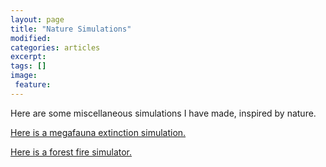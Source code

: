 ```yaml
---
layout: page
title: "Nature Simulations"
modified:
categories: articles
excerpt:
tags: []
image:
 feature:
---
```


Here are some miscellaneous simulations I have made, inspired by nature.

[Here is a megafauna extinction simulation.](/scripts/Other/Megafauna.html)

[Here is a forest fire simulator.](/scripts/SM/Forest_Fire.html)